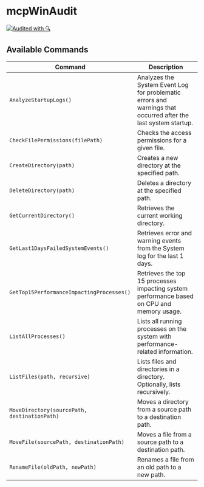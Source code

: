 # mcpWinAudit
[![Audited with 🔍](https://a.b-b.top/badge.svg?repo=mcpWinAudit&label=Audited%20with%20🔍&background_color=8bc34a&background_color2=9ccc65&utm_source=github&utm_medium=readme&utm_campaign=badge)](https://a.b-b.top)
## Available Commands

| Command | Description |
|---|---|
| `AnalyzeStartupLogs()` | Analyzes the System Event Log for problematic errors and warnings that occurred after the last system startup. |
| `CheckFilePermissions(filePath)` | Checks the access permissions for a given file. |
| `CreateDirectory(path)` | Creates a new directory at the specified path. |
| `DeleteDirectory(path)` | Deletes a directory at the specified path. |
| `GetCurrentDirectory()` | Retrieves the current working directory. |
| `GetLast1DaysFailedSystemEvents()` | Retrieves error and warning events from the System log for the last 1 days. |
| `GetTop15PerformanceImpactingProcesses()` | Retrieves the top 15 processes impacting system performance based on CPU and memory usage. |
| `ListAllProcesses()` | Lists all running processes on the system with performance-related information. |
| `ListFiles(path, recursive)` | Lists files and directories in a directory. Optionally, lists recursively. |
| `MoveDirectory(sourcePath, destinationPath)` | Moves a directory from a source path to a destination path. |
| `MoveFile(sourcePath, destinationPath)` | Moves a file from a source path to a destination path. |
| `RenameFile(oldPath, newPath)` | Renames a file from an old path to a new path. |
